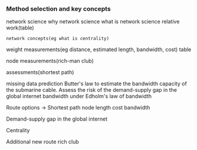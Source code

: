 ### Method selection and key concepts
network science
    why network science
    what is network science
    relative work(table)
    
    network concepts(eg what is centrality)

weight measurements(eg distance, estimated length, bandwidth, cost)
    table

node measurements(rich-man club)

assessments(shortest path)








missing data prediction 
    Butter's law to estimate the bandwidth capacity of the submarine cable. 
    Assess the risk of the demand-supply gap in the global internet bandwidth under Edholm's law of bandwidth

Route options -> Shortest path
    node
    length
    cost
    bandwidth

Demand-supply gap in the global internet 

Centrality

Additional new route
    rich club